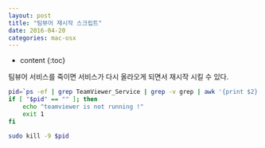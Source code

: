 ```yaml
---
layout: post
title: "팀뷰어 재시작 스크립트"
date: 2016-04-20
categories: mac-osx
---
```


* content
{:toc}

팀뷰어 서비스를 죽이면 서비스가 다시 올라오게 되면서 재시작 시킬 수 있다.

```bash
pid=`ps -ef | grep TeamViewer_Service | grep -v grep | awk '{print $2}'`
if [ "$pid" == "" ]; then
	echo "teamviewer is not running !"
	exit 1
fi

sudo kill -9 $pid
```